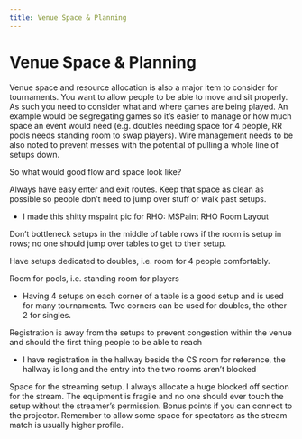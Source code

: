 ```yaml
---
title: Venue Space & Planning
---
```


# Venue Space & Planning

Venue space and resource allocation is also a major item to consider for tournaments.  You want to allow people to be able to move and sit properly.  As such you need to consider what and where games are being played.  An example would be segregating games so it’s easier to manage or how much space an event would need (e.g. doubles needing space for 4 people, RR pools needs standing room to swap players).  Wire management needs to be also noted to prevent messes with the potential of pulling a whole line of setups down.

So what would good flow and space look like?  

Always have easy enter and exit routes.  Keep that space as clean as possible so people don’t need to jump over stuff or walk past setups. 

* I made this shitty mspaint pic for RHO: MSPaint RHO Room Layout

Don’t bottleneck setups in the middle of table rows if the room is setup in rows; no one should jump over tables to get to their setup.  

Have setups dedicated to doubles, i.e. room for 4 people comfortably.

Room for pools, i.e. standing room for players

* Having 4 setups on each corner of a table is a good setup and is used for many tournaments.  Two corners can be used for doubles, the other 2 for singles.

Registration is away from the setups to prevent congestion within the venue and should the first thing people to be able to reach

* I have registration in the hallway beside the CS room for reference, the hallway is long and the entry into the two rooms aren’t blocked

Space for the streaming setup.  I always allocate a huge blocked off section for the stream.  The equipment is fragile and no one should ever touch the setup without the streamer’s permission.  Bonus points if you can connect to the projector.  Remember to allow some space for spectators as the stream match is usually higher profile.
